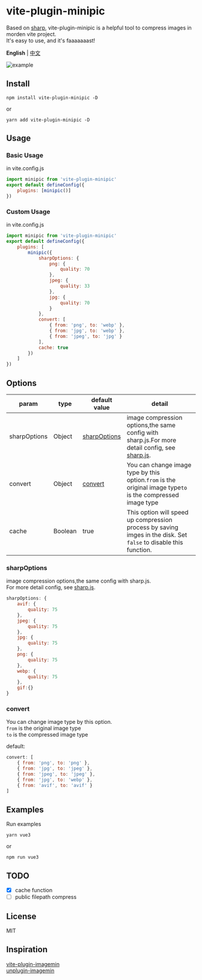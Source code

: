 # vite-plugin-minipic

Based on [sharp](https://github.com/lovell/sharp), vite-plugin-minipic is a helpful tool to compress images in morden vite project.  
It's easy to use, and it's faaaaaaast!

**English** | [中文](./README.CN.md)

![example](https://x.imgs.ovh/x/2023/09/10/64fd36b59a3d2.gif)

## Install

```
npm install vite-plugin-minipic -D
```

or

```
yarn add vite-plugin-minipic -D
```

## Usage

### Basic Usage

in vite.config.js

```javascript
import minipic from 'vite-plugin-minipic'
export default defineConfig({
	plugins: [minipic()]
})
```

### Custom Usage

in vite.config.js

```javascript
import minipic from 'vite-plugin-minipic'
export default defineConfig({
	plugins: [
		minipic({
			sharpOptions: {
				png: {
					quality: 70
				},
				jpeg: {
					quality: 33
				},
				jpg: {
					quality: 70
				}
			},
			convert: [
				{ from: 'png', to: 'webp' },
				{ from: 'jpg', to: 'webp' },
				{ from: 'jpeg', to: 'jpg' }
			],
			cache: true
		})
	]
})
```

## Options

| param        | type    | default value                 | detail                                                                                                                                           |
| ------------ | ------- | ----------------------------- | ------------------------------------------------------------------------------------------------------------------------------------------------ |
| sharpOptions | Object  | [sharpOptions](#sharpoptions) | image compression options,the same config with sharp.js.For more detail config, see [sharp.js](https://sharp.pixelplumbing.com/api-output#jpeg). |
| convert      | Object  | [convert](#convert)           | You can change image type by this option.`from` is the original image type`to` is the compressed image type                                      |
| cache        | Boolean | true                          | This option will speed up compression process by saving imges in the disk. Set `false` to disable this function.                                 |

### sharpOptions

image compression options,the same config with sharp.js.  
For more detail config, see [sharp.js](https://sharp.pixelplumbing.com/api-output#jpeg).

```javascript
sharpOptions: {
	avif: {
		quality: 75
	},
	jpeg: {
		quality: 75
	},
	jpg: {
		quality: 75
	},
	png: {
		quality: 75
	},
	webp: {
		quality: 75
	},
	gif:{}
}
```

### convert

You can change image type by this option.  
`from` is the original image type  
`to` is the compressed image type

default:

```javascript
convert: [
	{ from: 'png', to: 'png' },
	{ from: 'jpg', to: 'jpeg' },
	{ from: 'jpeg', to: 'jpeg' },
	{ from: 'jpg', to: 'webp' },
	{ from: 'avif', to: 'avif' }
]
```

## Examples

Run examples

```
yarn vue3
```

or

```
npm run vue3
```

## TODO

- [x] cache function
- [ ] public filepath compress

## License

MIT

## Inspiration

[vite-plugin-imagemin](https://github.com/vbenjs/vite-plugin-imagemin)  
[unplugin-imagemin](https://github.com/ErKeLost/unplugin-imagemin)

